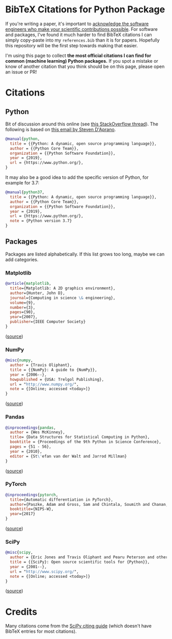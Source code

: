 # BibTeX Citations for Python Package

If you're writing a paper, it's important to [acknowledge the software engineers who make your scientific contributions possible](https://colah.github.io/posts/2019-05-Collaboration/).
For software and packages, I've found it much harder to find BibTeX citations I can simply copy-paste into my `references.bib` than it is for papers.
Hopefully this repository will be the first step towards making that easier.

I'm using this page to collect **the most official citations I can find for common (machine learning) Python packages.**
If you spot a mistake or know of another citation that you think should be on this page, please open an issue or PR!

# Citations

## Python

Bit of discussion around this online (see [this StackOverflow thread](https://academia.stackexchange.com/questions/5482/how-do-i-reference-the-python-programming-language-in-a-thesis-or-a-paper)).
The following is based on [this email by Steven D'Aprano](https://mail.python.org/pipermail/tutor/2016-March/108473.html).

```bibtex
@manual{python,
  title = {{Python: A dynamic, open source programming language}},
  author = {{Python Core Team}},
  organization = {{Python Software Foundation}},
  year = {2019},
  url = {https://www.python.org/},
}
```

It may also be a good idea to add the specific version of Python, for example for 3.7:

```bibtex
@manual{python37,
  title = {{Python: A dynamic, open source programming language}},
  author = {{Python Core Team}},
  organization = {{Python Software Foundation}},
  year = {2019},
  url = {https://www.python.org/},
  note = {Python version 3.7}
}
```

## Packages

Packages are listed alphabetically. If this list grows too long, maybe we can add categories.

### Matplotlib

```bibtex
@article{matplotlib,
  title={Matplotlib: A 2D graphics environment},
  author={Hunter, John D},
  journal={Computing in science \& engineering},
  volume={9},
  number={3},
  pages={90},
  year={2007},
  publisher={IEEE Computer Society}
}
```

([source](https://www.scipy.org/citing.html))

### NumPy

```bibtex
@misc{numpy,
  author = {Travis Oliphant},
  title = {{NumPy}: A guide to {NumPy}},
  year = {2006--},
  howpublished = {USA: Trelgol Publishing},
  url = "http://www.numpy.org/",
  note = {[Online; accessed <today>]}
}
```

([source](https://www.scipy.org/citing.html))

### Pandas

```bibtex
@inproceedings{pandas,
  author = {Wes McKinney},
  title= {Data Structures for Statistical Computing in Python},
  booktitle = {Proceedings of the 9th Python in Science Conference},
  pages = {51 - 56},
  year = {2010},
  editor = {St\'efan van der Walt and Jarrod Millman}
}
```

([source](https://github.com/pandas-dev/pandas/issues/24036))

### PyTorch

```bibtex
@inproceedings{pytorch,
  title={Automatic differentiation in PyTorch},
  author={Paszke, Adam and Gross, Sam and Chintala, Soumith and Chanan, Gregory and Yang, Edward and DeVito, Zachary and Lin, Zeming and Desmaison, Alban and Antiga, Luca and Lerer, Adam},
  booktitle={NIPS-W},
  year={2017}
}
```

([source](https://github.com/pytorch/pytorch/issues/4126))

### SciPy

```bibtex
@misc{scipy,
  author = {Eric Jones and Travis Oliphant and Pearu Peterson and others},
  title = {{SciPy}: Open source scientific tools for {Python}},
  year = {2001--},
  url = "http://www.scipy.org/",
  note = {[Online; accessed <today>]}
}
```

([source](https://www.scipy.org/citing.html))

# Credits

Many citations come from the [SciPy citing guide](https://www.scipy.org/citing.html) (which doesn't have BibTeX entries for most citations).

